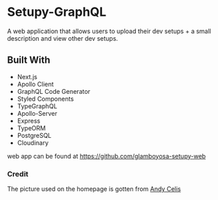 # Setupy-GraphQL

A web application that allows users to upload their dev setups + a small description and view other dev setups.

## Built With

- Next.js
- Apollo Client
- GraphQL Code Generator
- Styled Components
- TypeGraphQL
- Apollo-Server
- Express
- TypeORM
- PostgreSQL
- Cloudinary

web app can be found at https://github.com/glamboyosa-setupy-web

### Credit

The picture used on the homepage is gotten from [Andy Celis](https://dribbble.com/shots/4772685-Lift-off)
